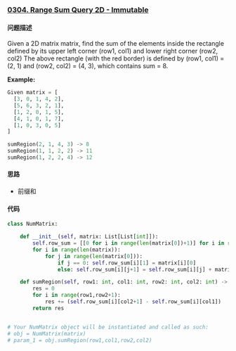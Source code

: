 ### [0304. Range Sum Query 2D - Immutable](https://leetcode-cn.com/problems/miao/)

#### 问题描述
Given a 2D matrix matrix, find the sum of the elements inside the rectangle defined by its upper left corner (row1, col1) and lower right corner (row2, col2)
The above rectangle (with the red border) is defined by (row1, col1) = (2, 1) and (row2, col2) = (4, 3), which contains sum = 8.

**Example:**
```python
Given matrix = [
  [3, 0, 1, 4, 2],
  [5, 6, 3, 2, 1],
  [1, 2, 0, 1, 5],
  [4, 1, 0, 1, 7],
  [1, 0, 3, 0, 5]
]

sumRegion(2, 1, 4, 3) -> 8
sumRegion(1, 1, 2, 2) -> 11
sumRegion(1, 2, 2, 4) -> 12
```

#### 思路
- 前缀和

#### 代码

```python
class NumMatrix:

    def __init__(self, matrix: List[List[int]]):
        self.row_sum = [[0 for i in range(len(matrix[0])+1)] for i in range(len(matrix))]
        for i in range(len(matrix)):
            for j in range(len(matrix[0])):
                if j == 0: self.row_sum[i][1] = matrix[i][0]
                else: self.row_sum[i][j+1] = self.row_sum[i][j] + matrix[i][j]

    def sumRegion(self, row1: int, col1: int, row2: int, col2: int) -> int:
        res = 0
        for i in range(row1,row2+1):
            res += (self.row_sum[i][col2+1] - self.row_sum[i][col1])
        return res


# Your NumMatrix object will be instantiated and called as such:
# obj = NumMatrix(matrix)
# param_1 = obj.sumRegion(row1,col1,row2,col2)
```